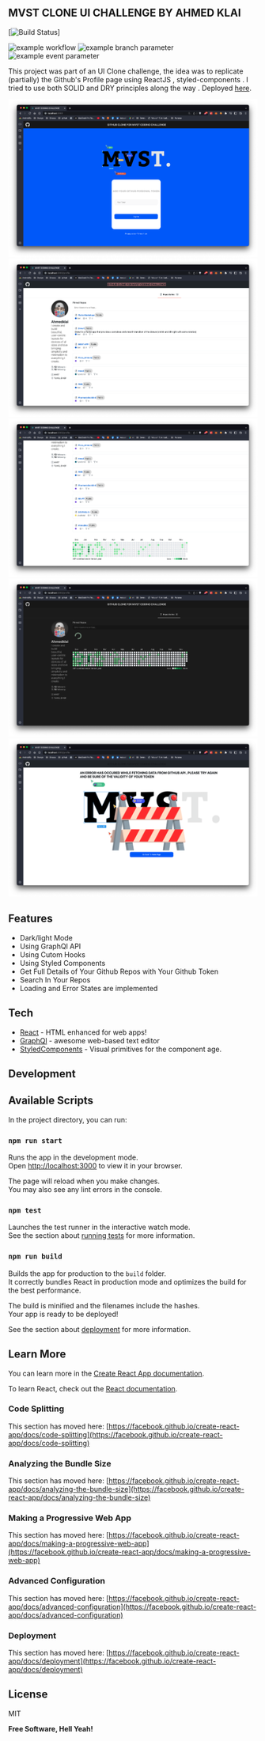 ## MVST CLONE UI CHALLENGE BY AHMED KLAI

[![Build Status](https://github.com/Ahmedklai/github_clone.git)]


![example workflow](https://github.com/github/docs/actions/workflows/main.yml/badge.svg)
![example branch parameter](https://github.com/github/docs/actions/workflows/main.yml/badge.svg?branch=feature-1)
![example event parameter](https://github.com/github/docs/actions/workflows/main.yml/badge.svg?event=push)

This project was part of an UI Clone challenge, the idea was to replicate (partially) the Github's Profile page using ReactJS , styled-components . I tried to use both SOLID and DRY principles along the way .
Deployed [here](https://discord.ui-clone.ronne.dev).

![plot](./src/assets/images/1.png)
![plot](./src/assets/images/2.png)
![plot](./src/assets/images/3.png)
![plot](./src/assets/images/4.png)
![plot](./src/assets/images/5.png)



## Features

- Dark/light Mode
- Using GraphQl API
- Using Cutom Hooks
- Using Styled Components 
- Get Full Details of  Your Github Repos with Your Github Token
- Search In Your Repos 
- Loading and Error States are implemented


## Tech


- [React] - HTML enhanced for web apps!
- [GraphQl] - awesome web-based text editor
- [StyledComponents] - Visual primitives for the component age.


## Development

## Available Scripts

In the project directory, you can run:

### `npm run start`

Runs the app in the development mode.\
Open [http://localhost:3000](http://localhost:3000) to view it in your browser.

The page will reload when you make changes.\
You may also see any lint errors in the console.

### `npm test`

Launches the test runner in the interactive watch mode.\
See the section about [running tests](https://facebook.github.io/create-react-app/docs/running-tests) for more information.

### `npm run build`

Builds the app for production to the `build` folder.\
It correctly bundles React in production mode and optimizes the build for the best performance.

The build is minified and the filenames include the hashes.\
Your app is ready to be deployed!

See the section about [deployment](https://facebook.github.io/create-react-app/docs/deployment) for more information.

## Learn More

You can learn more in the [Create React App documentation](https://facebook.github.io/create-react-app/docs/getting-started).

To learn React, check out the [React documentation](https://reactjs.org/).

### Code Splitting

This section has moved here: [https://facebook.github.io/create-react-app/docs/code-splitting](https://facebook.github.io/create-react-app/docs/code-splitting)

### Analyzing the Bundle Size

This section has moved here: [https://facebook.github.io/create-react-app/docs/analyzing-the-bundle-size](https://facebook.github.io/create-react-app/docs/analyzing-the-bundle-size)

### Making a Progressive Web App

This section has moved here: [https://facebook.github.io/create-react-app/docs/making-a-progressive-web-app](https://facebook.github.io/create-react-app/docs/making-a-progressive-web-app)

### Advanced Configuration

This section has moved here: [https://facebook.github.io/create-react-app/docs/advanced-configuration](https://facebook.github.io/create-react-app/docs/advanced-configuration)

### Deployment

This section has moved here: [https://facebook.github.io/create-react-app/docs/deployment](https://facebook.github.io/create-react-app/docs/deployment)


## License

MIT

**Free Software, Hell Yeah!**

[//]: # (These are reference links used in the body of this note and get stripped out when the markdown processor does its job. There is no need to format nicely because it shouldn't be seen. Thanks SO - http://stackoverflow.com/questions/4823468/store-comments-in-markdown-syntax)

   [GraphQL]: <https://graphql.org/>
   [React]: <https://reactjs.org/>
   [StyledComponents]: <https://styled-components.com/>
